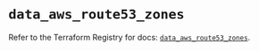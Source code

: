 # `data_aws_route53_zones`

Refer to the Terraform Registry for docs: [`data_aws_route53_zones`](https://registry.terraform.io/providers/hashicorp/aws/6.9.0/docs/data-sources/route53_zones).

